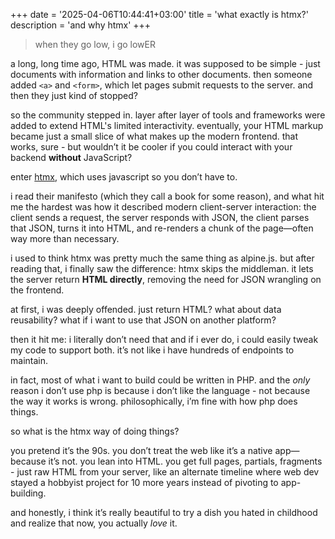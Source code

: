 +++
date = '2025-04-06T10:44:41+03:00'
title = 'what exactly is htmx?'
description = 'and why htmx'
+++
> when they go low, i go lowER

a long, long time ago, HTML was made. it was supposed to be simple - just documents with information and links to other documents. then someone added `<a>` and `<form>`, which let pages submit requests to the server. and then they just kind of stopped?

so the community stepped in. layer after layer of tools and frameworks were added to extend HTML's limited interactivity. eventually, your HTML markup became just a small slice of what makes up the modern frontend. that works, sure - but wouldn’t it be cooler if you could interact with your backend **without** JavaScript?

enter [htmx](https://htmx.org), which uses javascript so you don’t have to.

i read their manifesto (which they call a book for some reason), and what hit me the hardest was how it described modern client-server interaction: the client sends a request, the server responds with JSON, the client parses that JSON, turns it into HTML, and re-renders a chunk of the page—often way more than necessary.

i used to think htmx was pretty much the same thing as alpine.js. but after reading that, i finally saw the difference: htmx skips the middleman. it lets the server return **HTML directly**, removing the need for JSON wrangling on the frontend.

at first, i was deeply offended. just return HTML?
what about data reusability? what if i want to use that JSON on another platform?

then it hit me: i literally don’t need that
and if i ever do, i could easily tweak my code to support both. it’s not like i have hundreds of endpoints to maintain.

in fact, most of what i want to build could be written in PHP. and the *only* reason i don’t use php is because i don’t like the language - not because the way it works is wrong. philosophically, i’m fine with how php does things.

so what is the htmx way of doing things?

you pretend it’s the 90s. you don’t treat the web like it’s a native app—because it’s not. you lean into HTML. you get full pages, partials, fragments - just raw HTML from your server, like an alternate timeline where web dev stayed a hobbyist project for 10 more years instead of pivoting to app-building.

and honestly, i think it’s really beautiful to try a dish you hated in childhood and realize that now, you actually *love* it.
